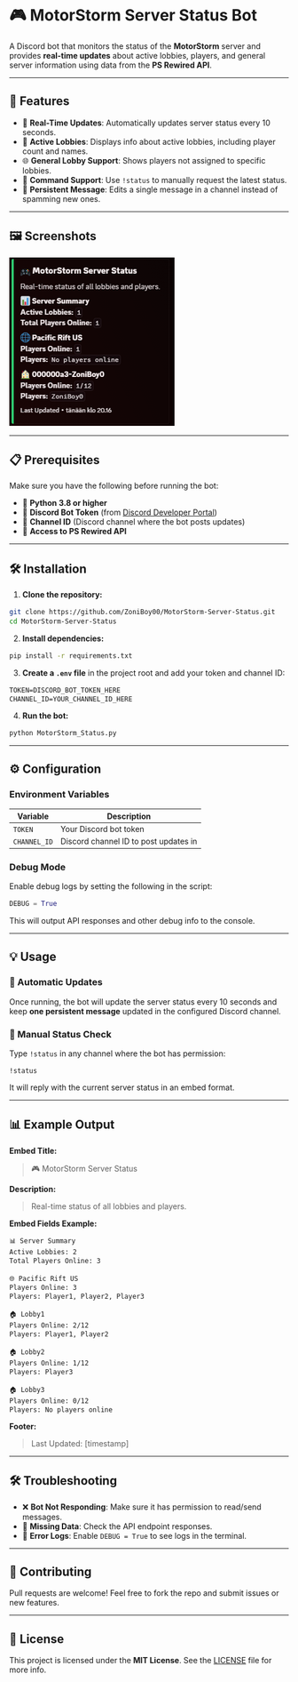 # 🎮 MotorStorm Server Status Bot

A Discord bot that monitors the status of the **MotorStorm** server and provides **real-time updates** about active lobbies, players, and general server information using data from the **PS Rewired API**.

---

## 🚀 Features

- 🔄 **Real-Time Updates**: Automatically updates server status every 10 seconds.
- 👥 **Active Lobbies**: Displays info about active lobbies, including player count and names.
- 🌐 **General Lobby Support**: Shows players not assigned to specific lobbies.
- 💬 **Command Support**: Use `!status` to manually request the latest status.
- 📌 **Persistent Message**: Edits a single message in a channel instead of spamming new ones.

---

## 🖼️ Screenshots

![Status](https://github.com/ZoniBoy00/MotorStorm-Server-Status/blob/main/screenshot/status.png)

---

## 📋 Prerequisites

Make sure you have the following before running the bot:

- 🐍 **Python 3.8 or higher**
- 🤖 **Discord Bot Token** (from [Discord Developer Portal](https://discord.com/developers/applications))
- 🔢 **Channel ID** (Discord channel where the bot posts updates)
- 🔌 **Access to PS Rewired API**

---

## 🛠 Installation

1. **Clone the repository:**

```bash
git clone https://github.com/ZoniBoy00/MotorStorm-Server-Status.git
cd MotorStorm-Server-Status
```

2. **Install dependencies:**

```bash
pip install -r requirements.txt
```

3. **Create a `.env` file** in the project root and add your token and channel ID:

```env
TOKEN=DISCORD_BOT_TOKEN_HERE
CHANNEL_ID=YOUR_CHANNEL_ID_HERE
```

4. **Run the bot:**

```bash
python MotorStorm_Status.py
```

---

## ⚙️ Configuration

### Environment Variables

| Variable   | Description                              |
|------------|------------------------------------------|
| `TOKEN`    | Your Discord bot token                   |
| `CHANNEL_ID` | Discord channel ID to post updates in |

### Debug Mode

Enable debug logs by setting the following in the script:

```python
DEBUG = True
```

This will output API responses and other debug info to the console.

---

## 💡 Usage

### 🔁 Automatic Updates

Once running, the bot will update the server status every 10 seconds and keep **one persistent message** updated in the configured Discord channel.

### 🧾 Manual Status Check

Type `!status` in any channel where the bot has permission:

```plaintext
!status
```

It will reply with the current server status in an embed format.

---

## 📊 Example Output

**Embed Title:**
> 🎮 MotorStorm Server Status

**Description:**
> Real-time status of all lobbies and players.

**Embed Fields Example:**
```
📊 Server Summary  
Active Lobbies: 2  
Total Players Online: 3

🌐 Pacific Rift US  
Players Online: 3  
Players: Player1, Player2, Player3

🏠 Lobby1  
Players Online: 2/12  
Players: Player1, Player2

🏠 Lobby2  
Players Online: 1/12  
Players: Player3

🏠 Lobby3  
Players Online: 0/12  
Players: No players online
```

**Footer:**
> Last Updated: [timestamp]

---

## 🛠 Troubleshooting

- ❌ **Bot Not Responding**: Make sure it has permission to read/send messages.
- 🧱 **Missing Data**: Check the API endpoint responses.
- 🐞 **Error Logs**: Enable `DEBUG = True` to see logs in the terminal.

---

## 🤝 Contributing

Pull requests are welcome! Feel free to fork the repo and submit issues or new features.

---

## 📄 License

This project is licensed under the **MIT License**. See the [LICENSE](https://github.com/ZoniBoy00/MotorStorm-Server-Status/blob/main/LICENSE) file for more info.
